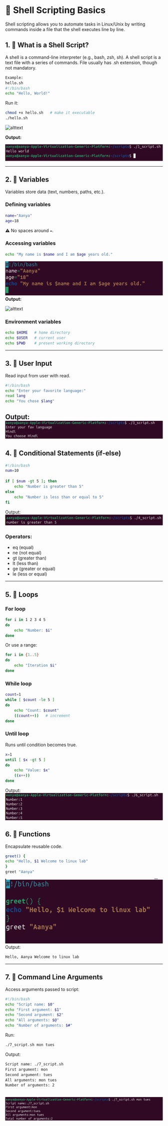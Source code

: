 # 🐚 Shell Scripting Basics 

Shell scripting allows you to automate tasks in Linux/Unix by writing commands inside a file that the shell executes line by line.


## 1. 🔹 What is a Shell Script?
A shell is a command-line interpreter (e.g., bash, zsh, sh).
A shell script is a text file with a series of commands.
File usually has .sh extension, though not mandatory.
```bash
Example: 
hello.sh
#!/bin/bash
echo "Hello, World!"
```
Run it:
```bash
chmod +x hello.sh   # make it executable
./hello.sh
```

![alttext](<./Screenshot 2025-08-23 at 11.49.15 AM.png>)

**Output:**

![alttext](./1_script_output.png)
***

## 2. 🔹 Variables
Variables store data (text, numbers, paths, etc.).

### Defining variables
```bash
name="Aanya"
age=18
```
⚠️ No spaces around `=`.

### Accessing variables
```bash
echo "My name is $name and I am $age years old."
```
![alttext](./2_script_code.png)
**Output:**

![alttext](<./Screenshot 2025-08-23 at 11.43.12 AM.png>)

### Environment variables
```bash
echo $HOME   # home directory
echo $USER   # current user
echo $PWD    # present working directory
```
---

## 3. 🔹 User Input
Read input from user with read.
```bash
#!/bin/bash
echo "Enter your favorite language:"
read lang
echo "You chose $lang"
```
Output:
![alttext](./3_output.png)
---

## 4. 🔹 Conditional Statements (if-else)
```bash
#!/bin/bash
num=10

if [ $num -gt 5 ]; then
    echo "Number is greater than 5"
else
    echo "Number is less than or equal to 5"
fi
```
Output:
![alttext](./4_output.png)
### Operators:

- eq (equal)
- ne (not equal)
- gt (greater than)
- lt (less than)
- ge (greater or equal)
- le (less or equal)
---
## 5. 🔹 Loops
### For loop
```bash
for i in 1 2 3 4 5
do
    echo "Number: $i"
done
```
Or use a range:
```bash
for i in {1..5}
do
    echo "Iteration $i"
done
```
### While loop
```bash
count=1
while [ $count -le 5 ]
do
    echo "Count: $count"
    ((count++))   # increment
done
```
### Until loop
Runs until condition becomes true.
```bash
x=1
until [ $x -gt 5 ]
do
    echo "Value: $x"
    ((x++))
done
```
Output:
![alttext](./loop_output.png)
## 6. 🔹 Functions
Encapsulate reusable code.
```bash
greet() {
echo "Hello, $1 Welcome to linux lab"
}
greet "Aanya"
```
![alttext](./6_code.png)
Output:
```bash
Hello, Aanya Welcome to linux lab
```
---
## 7. 🔹 Command Line Arguments
Access arguments passed to script:
```bash
#!/bin/bash
echo "Script name: $0"
echo "First argument: $1"
echo "Second argument: $2"
echo "All arguments: $@"
echo "Number of arguments: $#"
```
Run:
```bash
./7_script.sh mon tues
```
Output:
```bash
Script name: ./7_script.sh
First argument: mon
Second argument: tues
All arguments: mon tues
Number of arguments: 2
```
![alttext](./7_output.png)
---
